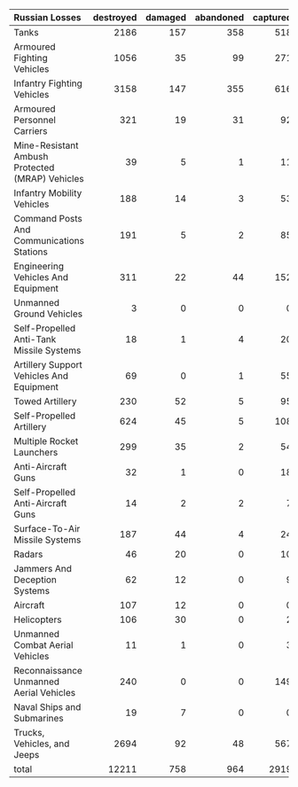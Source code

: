 | Russian Losses                                   |   destroyed |   damaged |   abandoned |   captured |   total |
|:-------------------------------------------------|------------:|----------:|------------:|-----------:|--------:|
| Tanks                                            |        2186 |       157 |         358 |        518 |    3219 |
| Armoured Fighting Vehicles                       |        1056 |        35 |          99 |        271 |    1461 |
| Infantry Fighting Vehicles                       |        3158 |       147 |         355 |        616 |    4276 |
| Armoured Personnel Carriers                      |         321 |        19 |          31 |         92 |     463 |
| Mine-Resistant Ambush Protected  (MRAP) Vehicles |          39 |         5 |           1 |         11 |      56 |
| Infantry Mobility Vehicles                       |         188 |        14 |           3 |         53 |     258 |
| Command Posts And Communications Stations        |         191 |         5 |           2 |         85 |     283 |
| Engineering Vehicles And Equipment               |         311 |        22 |          44 |        152 |     529 |
| Unmanned Ground Vehicles                         |           3 |         0 |           0 |          0 |       3 |
| Self-Propelled Anti-Tank Missile Systems         |          18 |         1 |           4 |         20 |      43 |
| Artillery Support Vehicles And Equipment         |          69 |         0 |           1 |         55 |     125 |
| Towed Artillery                                  |         230 |        52 |           5 |         95 |     382 |
| Self-Propelled Artillery                         |         624 |        45 |           5 |        108 |     782 |
| Multiple Rocket Launchers                        |         299 |        35 |           2 |         54 |     390 |
| Anti-Aircraft Guns                               |          32 |         1 |           0 |         18 |      51 |
| Self-Propelled Anti-Aircraft Guns                |          14 |         2 |           2 |          7 |      25 |
| Surface-To-Air Missile Systems                   |         187 |        44 |           4 |         24 |     259 |
| Radars                                           |          46 |        20 |           0 |         10 |      76 |
| Jammers And Deception Systems                    |          62 |        12 |           0 |          9 |      83 |
| Aircraft                                         |         107 |        12 |           0 |          0 |     119 |
| Helicopters                                      |         106 |        30 |           0 |          2 |     138 |
| Unmanned Combat Aerial Vehicles                  |          11 |         1 |           0 |          3 |      15 |
| Reconnaissance Unmanned Aerial Vehicles          |         240 |         0 |           0 |        149 |     389 |
| Naval Ships and Submarines                       |          19 |         7 |           0 |          0 |      26 |
| Trucks, Vehicles, and Jeeps                      |        2694 |        92 |          48 |        567 |    3401 |
| total                                            |       12211 |       758 |         964 |       2919 |   16852 |
